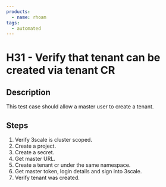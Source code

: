 ```yaml
---
products:
  - name: rhoam
tags:
  - automated
---
```


# H31 - Verify that tenant can be created via tenant CR

## Description

This test case should allow a master user to create a tenant.

## Steps

1. Verify 3scale is cluster scoped.
2. Create a project.
3. Create a secret.
4. Get master URL.
5. Create a tenant cr under the same namespace.
6. Get master token, login details and sign into 3scale.
7. Verify tenant was created.

